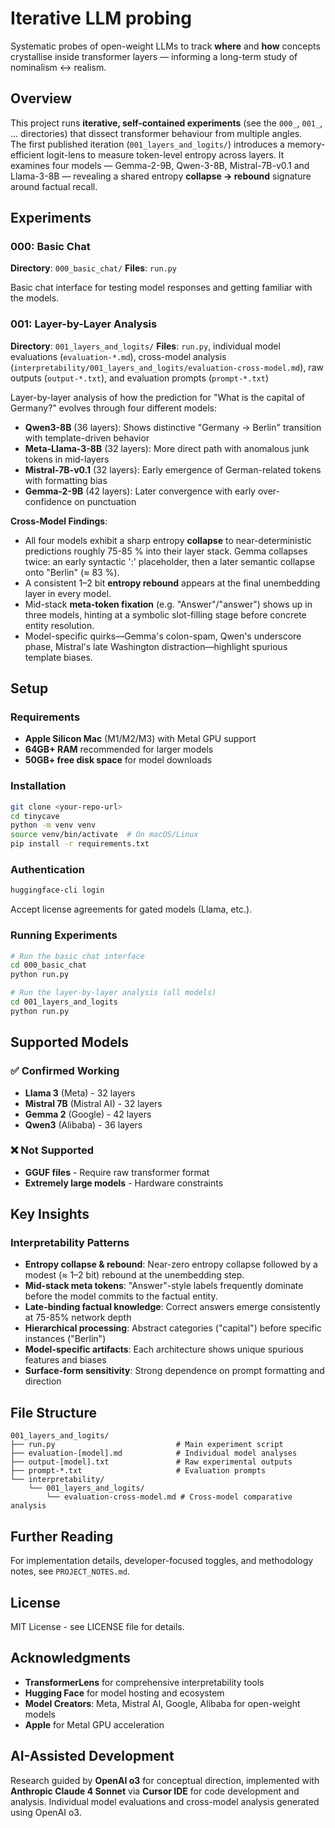 # Iterative LLM probing

Systematic probes of open-weight LLMs to track **where** and **how** concepts crystallise inside transformer layers — informing a long-term study of nominalism ↔ realism.

## Overview

This project runs **iterative, self-contained experiments** (see the `000_`, `001_`, … directories) that dissect transformer behaviour from multiple angles.  
The first published iteration (`001_layers_and_logits/`) introduces a memory-efficient logit-lens to measure token-level entropy across layers. It examines four models — Gemma-2-9B, Qwen-3-8B, Mistral-7B-v0.1 and Llama-3-8B — revealing a shared entropy **collapse → rebound** signature around factual recall. 

## Experiments

### 000: Basic Chat
**Directory**: `000_basic_chat/`
**Files**: `run.py`

Basic chat interface for testing model responses and getting familiar with the models.

### 001: Layer-by-Layer Analysis
**Directory**: `001_layers_and_logits/`
**Files**: `run.py`, individual model evaluations (`evaluation-*.md`), cross-model analysis (`interpretability/001_layers_and_logits/evaluation-cross-model.md`), raw outputs (`output-*.txt`), and evaluation prompts (`prompt-*.txt`)

Layer-by-layer analysis of how the prediction for "What is the capital of Germany?" evolves through four different models:

- **Qwen3-8B** (36 layers): Shows distinctive "Germany → Berlin" transition with template-driven behavior
- **Meta-Llama-3-8B** (32 layers): More direct path with anomalous junk tokens in mid-layers  
- **Mistral-7B-v0.1** (32 layers): Early emergence of German-related tokens with formatting bias
- **Gemma-2-9B** (42 layers): Later convergence with early over-confidence on punctuation


**Cross-Model Findings**: 
- All four models exhibit a sharp entropy **collapse** to near-deterministic predictions roughly 75-85 % into their layer stack. Gemma collapses twice: an early syntactic ':' placeholder, then a later semantic collapse onto "Berlin" (≈ 83 %).
- A consistent 1–2 bit **entropy rebound** appears at the final unembedding layer in every model.
- Mid-stack **meta-token fixation** (e.g. "Answer"/"answer") shows up in three models, hinting at a symbolic slot-filling stage before concrete entity resolution.
- Model-specific quirks—Gemma's colon-spam, Qwen's underscore phase, Mistral's late Washington distraction—highlight spurious template biases.

## Setup

### Requirements
- **Apple Silicon Mac** (M1/M2/M3) with Metal GPU support
- **64GB+ RAM** recommended for larger models
- **50GB+ free disk space** for model downloads

### Installation

```bash
git clone <your-repo-url>
cd tinycave
python -m venv venv
source venv/bin/activate  # On macOS/Linux
pip install -r requirements.txt
```

### Authentication

```bash
huggingface-cli login
```

Accept license agreements for gated models (Llama, etc.).

### Running Experiments

```bash
# Run the basic chat interface
cd 000_basic_chat
python run.py

# Run the layer-by-layer analysis (all models)
cd 001_layers_and_logits
python run.py
```

## Supported Models

### ✅ Confirmed Working
- **Llama 3** (Meta) - 32 layers
- **Mistral 7B** (Mistral AI) - 32 layers  
- **Gemma 2** (Google) - 42 layers
- **Qwen3** (Alibaba) - 36 layers

### ❌ Not Supported
- **GGUF files** - Require raw transformer format
- **Extremely large models** - Hardware constraints

## Key Insights

### Interpretability Patterns
- **Entropy collapse & rebound**: Near-zero entropy collapse followed by a modest (≈ 1–2 bit) rebound at the unembedding step.
- **Mid-stack meta tokens**: "Answer"-style labels frequently dominate before the model commits to the factual entity.
- **Late-binding factual knowledge**: Correct answers emerge consistently at 75-85% network depth
- **Hierarchical processing**: Abstract categories ("capital") before specific instances ("Berlin")
- **Model-specific artifacts**: Each architecture shows unique spurious features and biases
- **Surface-form sensitivity**: Strong dependence on prompt formatting and direction

## File Structure

```
001_layers_and_logits/
├── run.py                           # Main experiment script
├── evaluation-[model].md            # Individual model analyses  
├── output-[model].txt               # Raw experimental outputs
├── prompt-*.txt                     # Evaluation prompts
└── interpretability/
    └── 001_layers_and_logits/
        └── evaluation-cross-model.md # Cross-model comparative analysis
```

## Further Reading

For implementation details, developer-focused toggles, and methodology notes, see `PROJECT_NOTES.md`. 

## License

MIT License - see LICENSE file for details.

## Acknowledgments

- **TransformerLens** for comprehensive interpretability tools
- **Hugging Face** for model hosting and ecosystem
- **Model Creators**: Meta, Mistral AI, Google, Alibaba for open-weight models
- **Apple** for Metal GPU acceleration

## AI-Assisted Development
Research guided by **OpenAI o3** for conceptual direction, implemented with **Anthropic Claude 4 Sonnet** via **Cursor IDE** for code development and analysis. Individual model evaluations and cross-model analysis generated using OpenAI o3.

